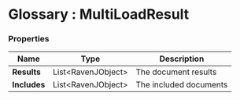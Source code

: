 ﻿# Glossary : MultiLoadResult

### Properties

| Name | Type | Description |
| ------------- | ------------- | ----- |
| **Results** |  List&lt;RavenJObject&gt; | The document results |
| **Includes** | List&lt;RavenJObject&gt; | The included documents |


